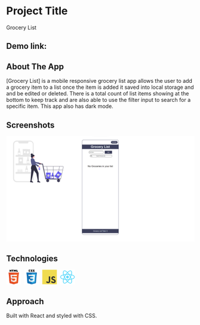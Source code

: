 # Project Title

Grocery List

## Demo link:

<!-- Access my site at [google.com](https://google.com) -->

## About The App

[Grocery List] is a mobile responsive grocery list app allows the user to add a grocery item to a list once the item is added it saved into local storage and and be edited or deleted. There is a total count of list items showing at the bottom to keep track and are also able to use the filter input to search for a specific item. This app also has dark mode. 

## Screenshots

![](screenshots/screenshot1.png)



## Technologies

  <img src="https://github.com/devicons/devicon/blob/master/icons/html5/html5-original-wordmark.svg" title="html5" alt="html5" width="40" height="40"/>&nbsp;
  <img src="https://github.com/devicons/devicon/blob/master/icons/css3/css3-original-wordmark.svg" title="css3" alt="css3" width="40" height="40"/>&nbsp;
  <img src="https://github.com/devicons/devicon/blob/master/icons/javascript/javascript-original.svg" title="javascript" alt="javascript" width="40" height="40"/>&nbsp;
  <img src="https://github.com/devicons/devicon/blob/master/icons/react/react-original.svg" title="React" alt="React" width="40" height="40"/>&nbsp;


## Approach

Built with React and styled with CSS.


